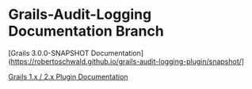#  Grails-Audit-Logging Documentation Branch

[Grails 3.0.0-SNAPSHOT Documentation](https://robertoschwald.github.io/grails-audit-logging-plugin/snapshot/]

[Grails 1.x / 2.x Plugin Documentation](http://grails.org/plugin/audit-logging)



